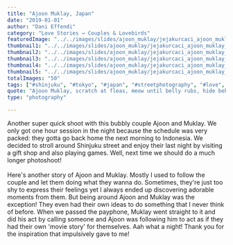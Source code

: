 ```yaml
---
title: "Ajoon Muklay, Japan"
date: "2019-01-01"
author: "Dani Effendi"
category: "Love Stories → Couples & Lovebirds"
featuredImage: "../../images/slides/ajoon_muklay/jejakurcaci_ajoon_muklay_couplesession-28.jpg"
thumbnail1: "../../images/slides/ajoon_muklay/jejakurcaci_ajoon_muklay_couplesession-01.jpg"
thumbnail2: "../../images/slides/ajoon_muklay/jejakurcaci_ajoon_muklay_couplesession-06.jpg"
thumbnail3: "../../images/slides/ajoon_muklay/jejakurcaci_ajoon_muklay_couplesession-22.jpg"
thumbnail4: "../../images/slides/ajoon_muklay/jejakurcaci_ajoon_muklay_couplesession-16.jpg"
thumbnail5: "../../images/slides/ajoon_muklay/jejakurcaci_ajoon_muklay_couplesession-29.jpg"
totalImages: "50"
tags: ["#shinjuku", "#tokyo", "#japan", "#streetphotography", "#love", "#couple", "#wanderlust", "#2019", "#couplesession"]
quote: "Ajoon Muklay, scratch at fleas, meow until belly rubs, hide behind curtain when vacuum cleaner is on scratch strangers and poo on owners food claw at curtains stretch and yawn nibble on tuna ignore human bite human hand eat a plant, kill a hand."
type: "photography"

---
```


Another super quick shoot with this bubbly couple Ajoon and Muklay.
We only got one hour session in the night because the schedule was very packed: they gotta go back home the next morning to Indonesia.
We decided to stroll around Shinjuku street and enjoy their last night by visiting a gift shop and also playing games.
Well, next time we should do a much longer photoshoot!
<br/>
<br/>
Here's another story of Ajoon and Muklay. Mostly I used to follow the couple and let them doing what they wanna do. Sometimes, they're just too shy to express their feelings yet I always ended up discovering adorable moments from them.
But being around Ajoon and Muklay was the exception! They even had their own ideas to do something that I never think of before. When we passed the payphone, Muklay went straight to it and did his act by calling someone and Ajoon was following him to act as if they had their own 'movie story' for themselves. Aah what a night! Thank you for the inspiration that impulsively gave to me!
